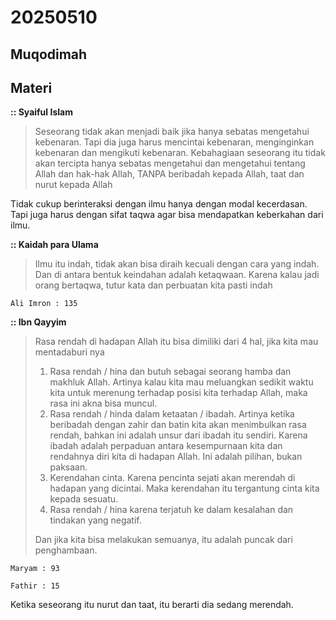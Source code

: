 # 20250510

## Muqodimah


## Materi
**:: Syaiful Islam**
> Seseorang tidak akan menjadi baik jika hanya sebatas mengetahui kebenaran. Tapi dia juga harus mencintai kebenaran, menginginkan kebenaran dan mengikuti kebenaran.
> Kebahagiaan seseorang itu tidak akan tercipta hanya sebatas mengetahui dan mengetahui tentang Allah dan hak-hak Allah, TANPA beribadah kepada Allah, taat dan nurut kepada Allah

Tidak cukup berinteraksi dengan ilmu hanya dengan modal kecerdasan. Tapi juga harus dengan sifat taqwa agar bisa mendapatkan keberkahan dari ilmu.

**:: Kaidah para Ulama**
> Ilmu itu indah, tidak akan bisa diraih kecuali dengan cara yang indah. Dan di antara bentuk keindahan adalah ketaqwaan. Karena kalau jadi orang bertaqwa, tutur kata dan perbuatan kita pasti indah

```Ali Imron : 135```

**:: Ibn Qayyim**
> Rasa rendah di hadapan Allah itu bisa dimiliki dari 4 hal, jika kita mau mentadaburi nya
> 1. Rasa rendah / hina dan butuh sebagai seorang hamba dan makhluk Allah. Artinya kalau kita mau meluangkan sedikit waktu kita untuk merenung terhadap posisi kita terhadap Allah, maka rasa ini akna bisa muncul.
> 2. Rasa rendah / hinda dalam ketaatan / ibadah. Artinya ketika beribadah dengan zahir dan batin kita akan menimbulkan rasa rendah, bahkan ini adalah unsur dari ibadah itu sendiri. Karena ibadah adalah perpaduan antara kesempurnaan kita dan rendahnya diri kita di hadapan Allah. Ini adalah pilihan, bukan paksaan.
> 3. Kerendahan cinta. Karena pencinta sejati akan merendah di hadapan yang dicintai. Maka kerendahan itu tergantung cinta kita kepada sesuatu.
> 4. Rasa rendah / hina karena terjatuh ke dalam kesalahan dan tindakan yang negatif.
> 
> Dan jika kita bisa melakukan semuanya, itu adalah puncak dari penghambaan.

```Maryam : 93```

```Fathir : 15```

Ketika seseorang itu nurut dan taat, itu berarti dia sedang merendah.

